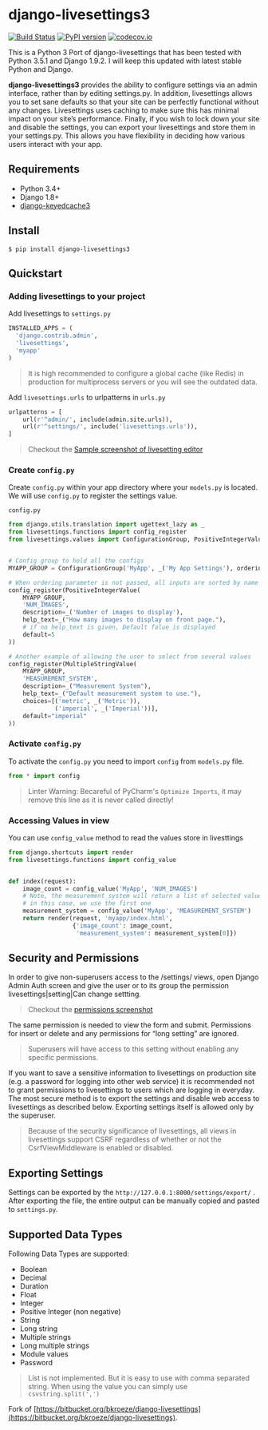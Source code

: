 django-livesettings3
=====
[![Build Status](https://travis-ci.org/kunaldeo/django-livesettings3.svg?branch=master)](https://travis-ci.org/kunaldeo/django-livesettings3) [![PyPI version](https://badge.fury.io/py/django-livesettings3.svg)](https://badge.fury.io/py/django-livesettings3) [![codecov.io](https://codecov.io/github/kunaldeo/django-livesettings3/coverage.svg?branch=master)](https://codecov.io/github/kunaldeo/django-livesettings3?branch=master)

This is a Python 3 Port of django-livesettings that has been tested with Python 3.5.1 and Django 1.9.2. I will keep this updated with latest stable Python and Django. 

**django-livesettings3** provides the ability to configure settings via an admin interface, rather than by editing settings.py. In addition, livesettings allows you to set sane defaults so that your site can be perfectly functional without any changes. Livesettings uses caching to make sure this has minimal impact on your site’s performance. Finally, if you wish to lock down your site and disable the settings, you can export your livesettings and store them in your settings.py. This allows you have flexibility in deciding how various users interact with your app.

## Requirements
- Python 3.4+
- Django 1.8+
- [django-keyedcache3](https://github.com/kunaldeo/django-keyedcache3)

## Install
```
$ pip install django-livesettings3
```
## Quickstart

### Adding livesettings to your project

Add livesettings to `settings.py`

```python
INSTALLED_APPS = (
  'django.contrib.admin',
  'livesettings',
  'myapp'
)
```
> It is high recommended to configure a global cache (like Redis) in production for multiprocess servers or you will see the outdated data.

Add `livesettings.urls` to urlpatterns in `urls.py`

```python
urlpatterns = [
    url(r'^admin/', include(admin.site.urls)),
    url(r'^settings/', include('livesettings.urls')),
]
```

> Checkout the [Sample screenshot of livesetting editor](https://github.com/kunaldeo/django-livesettings3/wiki/Sample-Settings-Editor-Screenshot)

### Create `config.py`
Create `config.py` within your app directory where your `models.py` is located. We will use `config.py` to register the settings value.

`config.py`

```python
from django.utils.translation import ugettext_lazy as _
from livesettings.functions import config_register
from livesettings.values import ConfigurationGroup, PositiveIntegerValue, MultipleStringValue


# Config group to hold all the configs
MYAPP_GROUP = ConfigurationGroup('MyApp', _('My App Settings'), ordering=0)

# When ordering parameter is not passed, all inputs are sorted by name
config_register(PositiveIntegerValue(
    MYAPP_GROUP,
    'NUM_IMAGES',
    description=_('Number of images to display'),
    help_text=_("How many images to display on front page."),
    # if no help_text is given, Default falue is displayed
    default=5
))

# Another example of allowing the user to select from several values
config_register(MultipleStringValue(
    MYAPP_GROUP,
    'MEASUREMENT_SYSTEM',
    description=_("Measurement System"),
    help_text=_("Default measurement system to use."),
    choices=[('metric', _('Metric')),
             ('imperial', _('Imperial'))],
    default="imperial"
))

```

### Activate `config.py`
To activate the `config.py` you need to import `config` from `models.py` file.

```python
from * import config
```

> Linter Warning: Becareful of PyCharm's `Optimize Imports`, it may remove this line as it is never called directly!

### Accessing Values in view

You can use `config_value` method to read the values store in livesttings

```python
from django.shortcuts import render
from livesettings.functions import config_value


def index(request):
    image_count = config_value('MyApp', 'NUM_IMAGES')
    # Note, the measurement_system will return a list of selected values
    # in this case, we use the first one
    measurement_system = config_value('MyApp', 'MEASUREMENT_SYSTEM')
    return render(request, 'myapp/index.html',
                  {'image_count': image_count,
                   'measurement_system': measurement_system[0]})
```

## Security and Permissions

In order to give non-superusers access to the /settings/ views, open Django Admin Auth screen and give the user or to its group the permission livesettings|setting|Can change settting. 

> Checkout the [permissions screenshot](https://github.com/kunaldeo/django-livesettings3/wiki/django-livesettings3-Permissions)

The same permission is needed to view the form and submit. Permissions for insert or delete and any permissions for “long setting” are ignored.

> Superusers will have access to this setting without enabling any specific permissions.

If you want to save a sensitive information to livesettings on production site (e.g. a password for logging into other web service) it is recommended not to grant permissions to livesettings to users which are logging in everyday. The most secure method is to export the settings and disable web access to livesettings as described below. Exporting settings itself is allowed only by the superuser.

> Because of the security significance of livesettings, all views in livesettings support CSRF regardless of whether or not the CsrfViewMiddleware is enabled or disabled.

## Exporting Settings

Settings can be exported by the `http://127.0.0.1:8000/settings/export/` . After exporting the file, the entire output can be manually copied and pasted to `settings.py`.

## Supported Data Types

Following Data Types are supported:

- Boolean
- Decimal
- Duration
- Float
- Integer
- Positive Integer (non negative)
- String
- Long string
- Multiple strings
- Long multiple strings
- Module values
- Password

>List is not implemented. But it is easy to use with comma separated string. When using the value you can simply use `csvstring.split(',')`

Fork of [https://bitbucket.org/bkroeze/django-livesettings](https://bitbucket.org/bkroeze/django-livesettings).
